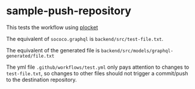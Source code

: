 # sample-push-repository

This tests the workflow using [plocket](https://github.com/plocket/push-generated-file)

The equivalent of `sococo.graphql` is `backend/src/test-file.txt`.

The equivalent of the generated file is `backend/src/models/graphql-generated/file.txt`


The yml file `.github/workflows/test.yml` only pays attention to changes to `test-file.txt`, so changes to other files should not trigger a commit/push to the destination repository.